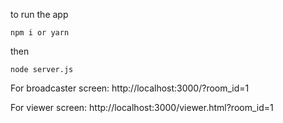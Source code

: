 to run the app

`npm i or yarn`

then

`node server.js`

For broadcaster screen: http://localhost:3000/?room_id=1

For viewer screen: http://localhost:3000/viewer.html?room_id=1
